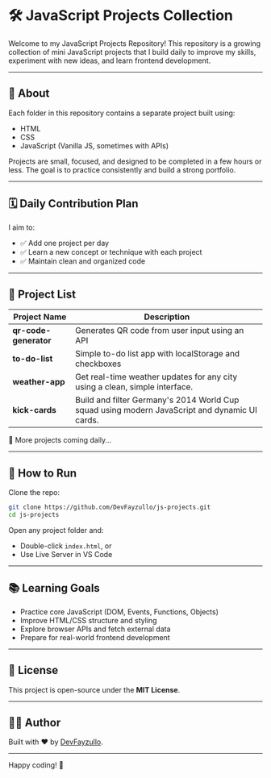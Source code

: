 # 🛠️ JavaScript Projects Collection

Welcome to my JavaScript Projects Repository!
This repository is a growing collection of mini JavaScript projects that I build daily to improve my skills, experiment with new ideas, and learn frontend development.

---

## 📌 About

Each folder in this repository contains a separate project built using:

- HTML
- CSS
- JavaScript (Vanilla JS, sometimes with APIs)

Projects are small, focused, and designed to be completed in a few hours or less.
The goal is to practice consistently and build a strong portfolio.

---

## 🗓️ Daily Contribution Plan

I aim to:

- ✅ Add one project per day
- ✅ Learn a new concept or technique with each project
- ✅ Maintain clean and organized code

---

## 📁 Project List

| Project Name          | Description                                                                                   |
| --------------------- | --------------------------------------------------------------------------------------------- |
| **qr-code-generator** | Generates QR code from user input using an API                                                |
| **to-do-list**        | Simple to-do list app with localStorage and checkboxes                                        |
| **weather-app**       | Get real-time weather updates for any city using a clean, simple interface.                   |
| **kick-cards**        | Build and filter Germany's 2014 World Cup squad using modern JavaScript and dynamic UI cards. |

🔄 More projects coming daily...

---

## 🚀 How to Run

Clone the repo:

```bash
git clone https://github.com/DevFayzullo/js-projects.git
cd js-projects
```

Open any project folder and:

- Double-click `index.html`, or
- Use Live Server in VS Code

---

## 📚 Learning Goals

- Practice core JavaScript (DOM, Events, Functions, Objects)
- Improve HTML/CSS structure and styling
- Explore browser APIs and fetch external data
- Prepare for real-world frontend development

---

## 📄 License

This project is open-source under the **MIT License**.

---

## 🧑‍💻 Author

Built with ❤️ by [DevFayzullo](https://github.com/DevFayzullo).

---

Happy coding! 🚀
